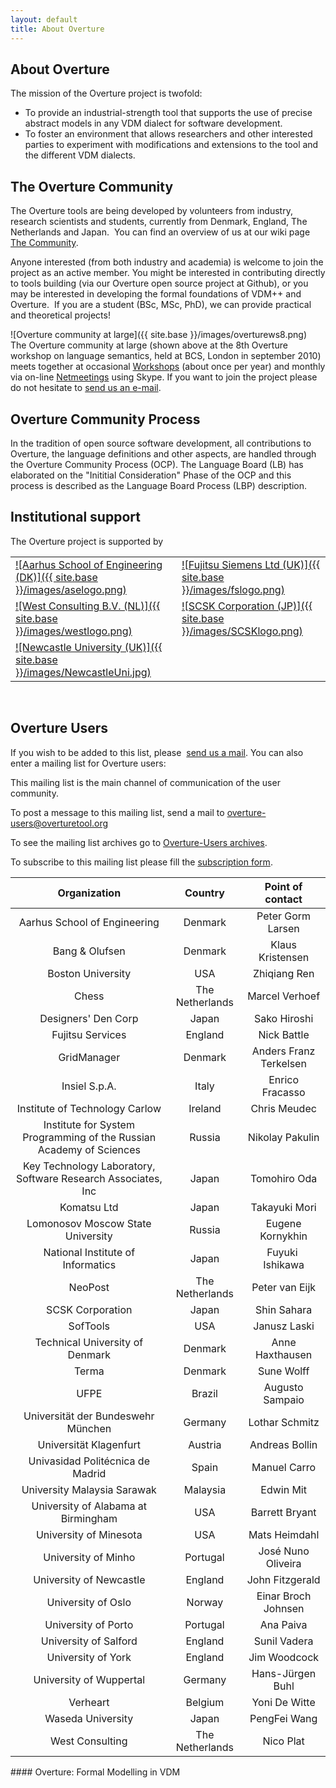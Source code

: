 ```yaml
--- 
layout: default 
title: About Overture 
---
```


## About Overture

The mission of the Overture project is twofold: 

- To provide an industrial-strength tool that supports the use of precise abstract models in any VDM dialect for software development.
- To foster an environment that allows researchers and other interested parties to experiment with modifications and extensions to the tool and the different VDM dialects.

## The Overture Community

The Overture tools are being developed by volunteers from industry, research scientists and students, currently from Denmark, England, The Netherlands and Japan. 
You can find an overview of us at our wiki page [The Community](http://wiki.overturetool.org/index.php?title=The_Community).

Anyone interested (from both industry and academia) is welcome to join the project as an active member. 
You might be interested in contributing directly to tools building (via our Overture open source project at Github), or you may be interested in developing the formal foundations of VDM++ and Overture. 
If you are a student (BSc, MSc, PhD), we can provide practical and theoretical projects!

![Overture community at large]({{ site.base }}/images/overturews8.png)  
The Overture community at large (shown above at the 8th Overture workshop on language semantics, held at BCS, London in september 2010) meets together at occasional [Workshops](http://wiki.overturetool.org/index.php/Workshops) (about once per year) and monthly via on-line [Netmeetings](http://wiki.overturetool.org/index.php/NetMeetings) using Skype. 
If you want to join the project please do not hesitate to [send us an e-mail](http://www.google.com/recaptcha/mailhide/d?k=01mU5bAq4Rogp5FVouKumLoQ==&c=pHoefT8t8vvgTnqYB_4422-4CEytwUaijr_er5aSbIw=).

## Overture Community Process

In the tradition of open source software development, all contributions to Overture, the language definitions and other aspects, are handled through the Overture Community Process (OCP). 
The Language Board (LB) has elaborated on the "Inititial Consideration" Phase of the OCP and this process is described as the Language Board Process (LBP) description.

## Institutional support

The Overture project is supported by

|                                                                                                           |                                                                                           				|
|-----------------------------------------------------------------------------------------------------------|---------------------------------------------------------------------------------------------------- |
| [ ![Aarhus School of Engineering (DK)]({{ site.base }}/images/aselogo.png) ](http://www.iha.dk/?AreaID=3) | [ ![Fujitsu Siemens Ltd (UK)]({{ site.base }}/images/fslogo.png) ](http://uk.fujitsu.com)				|
| [ ![West Consulting B.V. (NL)]({{ site.base }}/images/westlogo.png) ](http://www.west.nl)                 | [ ![SCSK Corporation (JP)]({{ site.base }}/images/SCSKlogo.png) ](http://www.scsk.jp/index_en.html) |
| [ ![Newcastle University (UK)]({{ site.base }}/images/NewcastleUni.jpg) ](http://www.ncl.ac.uk/)          |                                                                                           				|

 

## Overture Users

If you wish to be added to this list, please  [send us a mail](http://www.google.com/recaptcha/mailhide/d?k=01mU5bAq4Rogp5FVouKumLoQ==&c=pHoefT8t8vvgTnqYB_4422-4CEytwUaijr_er5aSbIw=). You can also enter a mailing list for Overture users:

This mailing list is the main channel of communication of the user community.

To post a message to this mailing list, send a mail to [overture-users@overturetool.org](mailto:overture-users@overturetool.org "mailto:overture-users@overturetool.org")

To see the mailing list archives go to [Overture-Users archives](http://overturetool.hosting.west.nl/mailman/private/overture-users/ "http://overturetool.hosting.west.nl/mailman/private/overture-users/").

To subscribe to this mailing list please fill the [subscription form](http://overturetool.hosting.west.nl/mailman/listinfo/overture-users "http://overturetool.hosting.west.nl/mailman/listinfo/overture-users").

| Organization| Country| Point of contact |
| :----------:| :------: | :-------------: |
| Aarhus School of Engineering | Denmark|Peter Gorm Larsen |
| Bang & Olufsen | Denmark | Klaus Kristensen |
| Boston University | USA | Zhiqiang Ren |
| Chess | The Netherlands | Marcel Verhoef |
| Designers' Den Corp | Japan | Sako Hiroshi |
| Fujitsu Services | England | Nick Battle |
| GridManager | Denmark | Anders Franz Terkelsen |
| Insiel S.p.A. | Italy | Enrico Fracasso |
| Institute of Technology Carlow | Ireland | Chris Meudec |
| Institute for System Programming of the Russian Academy of Sciences | Russia | Nikolay Pakulin |
| Key Technology Laboratory, Software Research Associates, Inc | Japan | Tomohiro Oda |
| Komatsu Ltd | Japan | Takayuki Mori |
| Lomonosov Moscow State University | Russia | Eugene Kornykhin |
| National Institute of Informatics | Japan | Fuyuki  Ishikawa |
| NeoPost | The Netherlands | Peter van Eijk |
| SCSK Corporation | Japan | Shin Sahara |
| SofTools | USA | Janusz Laski |
| Technical University of Denmark | Denmark | Anne Haxthausen |
| Terma | Denmark | Sune Wolff |
| UFPE | Brazil | Augusto Sampaio |
| Universität der Bundeswehr München | Germany | Lothar Schmitz |
| Universität Klagenfurt | Austria | Andreas Bollin |
| Univasidad Politécnica de Madrid | Spain | Manuel Carro |
| University Malaysia Sarawak | Malaysia | Edwin Mit |
| University of Alabama at Birmingham | USA | Barrett Bryant |
| University of Minesota | USA | Mats Heimdahl |
| University of Minho | Portugal | José Nuno Oliveira |
| University of Newcastle | England | John Fitzgerald |
| University of Oslo | Norway | Einar Broch Johnsen |
| University of Porto | Portugal | Ana Paiva |
| University of Salford | England | Sunil Vadera |
| University of York | England | Jim Woodcock |
| University of Wuppertal | Germany | Hans-Jürgen Buhl |
| Verheart | Belgium | Yoni De Witte |
| Waseda University | Japan | PengFei Wang |
| West Consulting | The Netherlands | Nico Plat |



#### Overture: Formal Modelling in VDM
